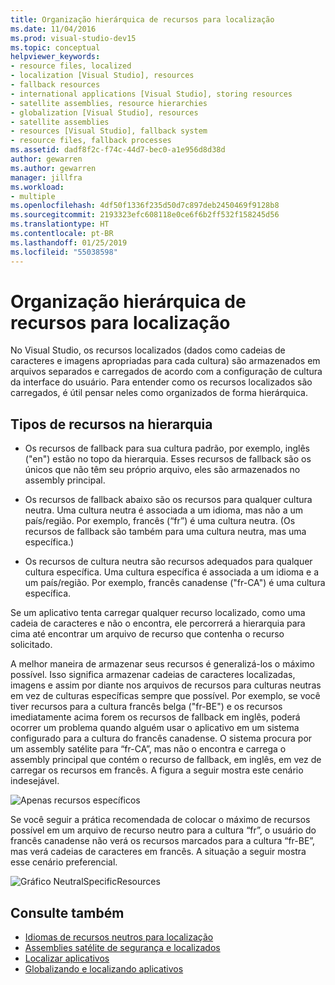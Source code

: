 ```yaml
---
title: Organização hierárquica de recursos para localização
ms.date: 11/04/2016
ms.prod: visual-studio-dev15
ms.topic: conceptual
helpviewer_keywords:
- resource files, localized
- localization [Visual Studio], resources
- fallback resources
- international applications [Visual Studio], storing resources
- satellite assemblies, resource hierarchies
- globalization [Visual Studio], resources
- satellite assemblies
- resources [Visual Studio], fallback system
- resource files, fallback processes
ms.assetid: dadf8f2c-f74c-44d7-bec0-a1e956d8d38d
author: gewarren
ms.author: gewarren
manager: jillfra
ms.workload:
- multiple
ms.openlocfilehash: 4df50f1336f235d50d7c897deb2450469f9128b8
ms.sourcegitcommit: 2193323efc608118e0ce6f6b2ff532f158245d56
ms.translationtype: HT
ms.contentlocale: pt-BR
ms.lasthandoff: 01/25/2019
ms.locfileid: "55038598"
---
```

# <a name="hierarchical-organization-of-resources-for-localization"></a>Organização hierárquica de recursos para localização

No Visual Studio, os recursos localizados (dados como cadeias de caracteres e imagens apropriadas para cada cultura) são armazenados em arquivos separados e carregados de acordo com a configuração de cultura da interface do usuário. Para entender como os recursos localizados são carregados, é útil pensar neles como organizados de forma hierárquica.

## <a name="kinds-of-resources-in-the-hierarchy"></a>Tipos de recursos na hierarquia

- Os recursos de fallback para sua cultura padrão, por exemplo, inglês ("en") estão no topo da hierarquia. Esses recursos de fallback são os únicos que não têm seu próprio arquivo, eles são armazenados no assembly principal.

- Os recursos de fallback abaixo são os recursos para qualquer cultura neutra. Uma cultura neutra é associada a um idioma, mas não a um país/região. Por exemplo, francês (“fr”) é uma cultura neutra. (Os recursos de fallback são também para uma cultura neutra, mas uma específica.)

- Os recursos de cultura neutra são recursos adequados para qualquer cultura específica. Uma cultura específica é associada a um idioma e a um país/região. Por exemplo, francês canadense ("fr-CA") é uma cultura específica.

Se um aplicativo tenta carregar qualquer recurso localizado, como uma cadeia de caracteres e não o encontra, ele percorrerá a hierarquia para cima até encontrar um arquivo de recurso que contenha o recurso solicitado.

A melhor maneira de armazenar seus recursos é generalizá-los o máximo possível. Isso significa armazenar cadeias de caracteres localizadas, imagens e assim por diante nos arquivos de recursos para culturas neutras em vez de culturas específicas sempre que possível. Por exemplo, se você tiver recursos para a cultura francês belga ("fr-BE") e os recursos imediatamente acima forem os recursos de fallback em inglês, poderá ocorrer um problema quando alguém usar o aplicativo em um sistema configurado para a cultura do francês canadense. O sistema procura por um assembly satélite para “fr-CA”, mas não o encontra e carrega o assembly principal que contém o recurso de fallback, em inglês, em vez de carregar os recursos em francês. A figura a seguir mostra este cenário indesejável.

![Apenas recursos específicos](../ide/media/vbspecificresourcesonly.gif)

Se você seguir a prática recomendada de colocar o máximo de recursos possível em um arquivo de recurso neutro para a cultura “fr”, o usuário do francês canadense não verá os recursos marcados para a cultura “fr-BE”, mas verá cadeias de caracteres em francês. A situação a seguir mostra esse cenário preferencial.

![Gráfico NeutralSpecificResources](../ide/media/vbneutralspecificresources.gif)

## <a name="see-also"></a>Consulte também

- [Idiomas de recursos neutros para localização](../ide/neutral-resources-languages-for-localization.md)
- [Assemblies satélite de segurança e localizados](../ide/security-and-localized-satellite-assemblies.md)
- [Localizar aplicativos](../ide/localizing-applications.md)
- [Globalizando e localizando aplicativos](../ide/globalizing-and-localizing-applications.md)